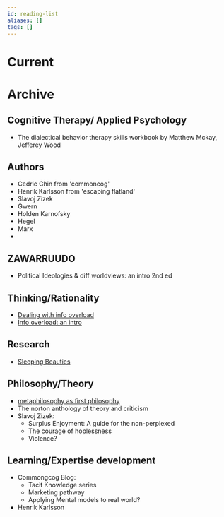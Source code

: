```yaml
---
id: reading-list
aliases: []
tags: []
---
```


# Current



# Archive
## Cognitive Therapy/ Applied Psychology
- The dialectical behavior therapy skills workbook by Matthew Mckay, Jefferey Wood
## Authors
- Cedric Chin from 'commoncog'
- Henrik Karlsson from 'escaping flatland'
- Slavoj Zizek
- Gwern
- Holden Karnofsky
- Hegel
- Marx
- 
## ZAWARRUUDO
- Political Ideologies & diff worldviews: an intro 2nd ed

## Thinking/Rationality
- [Dealing with info overload](https://pmc.ncbi.nlm.nih.gov/articles/PMC10322198/)
- [Info overload: an intro](https://doi.org/10.1093/acrefore/9780190228637.013.1360)

## Research
- [Sleeping Beauties](https://worksinprogress.co/issue/waking-up-sciences-sleeping-beauties/)

## Philosophy/Theory
- [metaphilosophy as first philosophy](https://www.academia.edu/3652555/Metaphilosophy_as_First_Philosophy)
- The norton anthology of theory and criticism
- Slavoj Zizek:
    * Surplus Enjoyment: A guide for the non-perplexed
    * The courage of hoplessness
    * Violence?

## Learning/Expertise development
- Commongcog Blog:
	- Tacit Knowledge series
	- Marketing pathway
	- Applying Mental models to real world?
- Henrik Karlsson